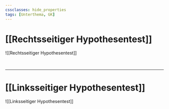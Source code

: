 ```yaml
---
cssclasses: hide_properties
tags: [Unterthema, GK]
---
```


# [[Rechtsseitiger Hypothesentest]]

![[Rechtsseitiger Hypothesentest]]

<br>

___
# [[Linksseitiger Hypothesentest]]

![[Linksseitiger Hypothesentest]]